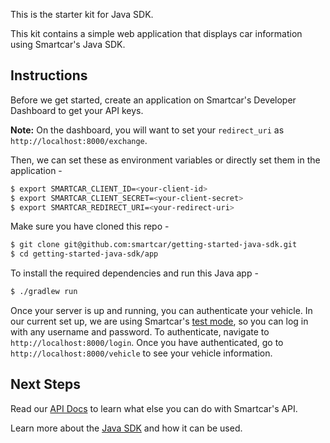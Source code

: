 This is the starter kit for Java SDK.

This kit contains a simple web application that displays car information using Smartcar's Java SDK.

## Instructions
Before we get started, create an application on Smartcar's Developer Dashboard to get your API keys.

**Note:** On the dashboard, you will want to set your `redirect_uri` as `http://localhost:8000/exchange`.

Then, we can set these as environment variables or directly set them in the application -
```bash
$ export SMARTCAR_CLIENT_ID=<your-client-id>
$ export SMARTCAR_CLIENT_SECRET=<your-client-secret>
$ export SMARTCAR_REDIRECT_URI=<your-redirect-uri>
```

Make sure you have cloned this repo -
```bash
$ git clone git@github.com:smartcar/getting-started-java-sdk.git
$ cd getting-started-java-sdk/app
```

To install the required dependencies and run this Java app -
```bash
$ ./gradlew run
```

Once your server is up and running, you can authenticate your vehicle. In our current set up, we are using Smartcar's [test mode](https://smartcar.com/docs/guides/testing/), so you can log in with any username and password. To authenticate, navigate to `http://localhost:8000/login`. Once you have authenticated, go to `http://localhost:8000/vehicle` to see your vehicle information.

## Next Steps
Read our [API Docs](https://smartcar.com/docs/api) to learn what else you can do with Smartcar's API.

Learn more about the [Java SDK](https://github.com/smartcar/java-sdk) and how it can be used.
